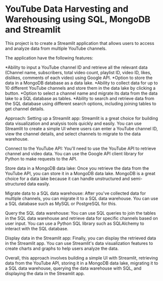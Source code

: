 # YouTube Data Harvesting and Warehousing using SQL, MongoDB and Streamlit

This project is to create a Streamlit application that allows users to access and analyze data from multiple YouTube channels. 

The application  have the following features:
 
 *Ability to input a YouTube channel ID and retrieve all the relevant data (Channel name, subscribers, total video count, playlist ID, video ID, likes, dislikes, comments of each video) using Google API.
 *Option to store the data in a MongoDB database as a data lake.
 *Ability to collect data for up to 10 different YouTube channels and store them in the data lake by clicking a button.
 *Option to select a channel name and migrate its data from the data lake to a SQL database as tables.
 *Ability to search and retrieve data from the SQL database using different search options, including joining tables to get channel details.

Approach: 
Setting up a Streamlit app: Streamlit is a great choice for building data visualization and analysis tools quickly and easily. You can use Streamlit to create a simple UI where users can enter a YouTube channel ID, view the channel details, and select channels to migrate to the data warehouse.

Connect to the YouTube API: You'll need to use the YouTube API to retrieve channel and video data. You can use the Google API client library for Python to make requests to the API.

Store data in a MongoDB data lake: Once you retrieve the data from the YouTube API, you can store it in a MongoDB data lake. MongoDB is a great choice for a data lake because it can handle unstructured and semi-structured data easily.

Migrate data to a SQL data warehouse: After you've collected data for multiple channels, you can migrate it to a SQL data warehouse. You can use a SQL database such as MySQL or PostgreSQL for this.

Query the SQL data warehouse: You can use SQL queries to join the tables in the SQL data warehouse and retrieve data for specific channels based on user input. You can use a Python SQL library such as SQLAlchemy to interact with the SQL database.

Display data in the Streamlit app: Finally, you can display the retrieved data in the Streamlit app. You can use Streamlit's data visualization features to create charts and graphs to help users analyze the data.

Overall, this approach involves building a simple UI with Streamlit, retrieving data from the YouTube API, storing it in a MongoDB data lake, migrating it to a SQL data warehouse, querying the data warehouse with SQL, and displaying the data in the Streamlit app.
